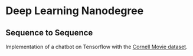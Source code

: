 # Deep Learning Nanodegree

## Sequence to Sequence

Implementation of a chatbot on Tensorflow with the [Cornell Movie dataset](https://www.cs.cornell.edu/~cristian/Cornell_Movie-Dialogs_Corpus.html).